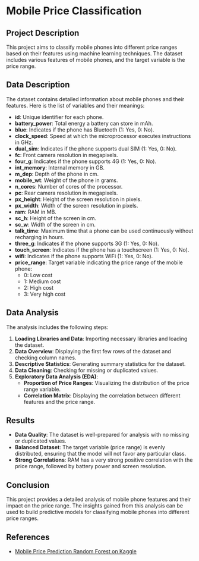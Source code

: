 # Mobile Price Classification

## Project Description
This project aims to classify mobile phones into different price ranges based on their features using machine learning techniques. The dataset includes various features of mobile phones, and the target variable is the price range.

## Data Description
The dataset contains detailed information about mobile phones and their features. Here is the list of variables and their meanings:
- **id**: Unique identifier for each phone.
- **battery_power**: Total energy a battery can store in mAh.
- **blue**: Indicates if the phone has Bluetooth (1: Yes, 0: No).
- **clock_speed**: Speed at which the microprocessor executes instructions in GHz.
- **dual_sim**: Indicates if the phone supports dual SIM (1: Yes, 0: No).
- **fc**: Front camera resolution in megapixels.
- **four_g**: Indicates if the phone supports 4G (1: Yes, 0: No).
- **int_memory**: Internal memory in GB.
- **m_dep**: Depth of the phone in cm.
- **mobile_wt**: Weight of the phone in grams.
- **n_cores**: Number of cores of the processor.
- **pc**: Rear camera resolution in megapixels.
- **px_height**: Height of the screen resolution in pixels.
- **px_width**: Width of the screen resolution in pixels.
- **ram**: RAM in MB.
- **sc_h**: Height of the screen in cm.
- **sc_w**: Width of the screen in cm.
- **talk_time**: Maximum time that a phone can be used continuously without recharging in hours.
- **three_g**: Indicates if the phone supports 3G (1: Yes, 0: No).
- **touch_screen**: Indicates if the phone has a touchscreen (1: Yes, 0: No).
- **wifi**: Indicates if the phone supports WiFi (1: Yes, 0: No).
- **price_range**: Target variable indicating the price range of the mobile phone:
  - 0: Low cost
  - 1: Medium cost
  - 2: High cost
  - 3: Very high cost

## Data Analysis
The analysis includes the following steps:
1. **Loading Libraries and Data**: Importing necessary libraries and loading the dataset.
2. **Data Overview**: Displaying the first few rows of the dataset and checking column names.
3. **Descriptive Statistics**: Generating summary statistics for the dataset.
4. **Data Cleaning**: Checking for missing or duplicated values.
5. **Exploratory Data Analysis (EDA)**:
   - **Proportion of Price Ranges**: Visualizing the distribution of the price range variable.
   - **Correlation Matrix**: Displaying the correlation between different features and the price range.

## Results
- **Data Quality**: The dataset is well-prepared for analysis with no missing or duplicated values.
- **Balanced Dataset**: The target variable (price range) is evenly distributed, ensuring that the model will not favor any particular class.
- **Strong Correlations**: RAM has a very strong positive correlation with the price range, followed by battery power and screen resolution.

## Conclusion
This project provides a detailed analysis of mobile phone features and their impact on the price range. The insights gained from this analysis can be used to build predictive models for classifying mobile phones into different price ranges.

## References
- [Mobile Price Prediction Random Forest on Kaggle](https://www.kaggle.com/code/rafaaell/mobile-price-predicition-random-forest)
